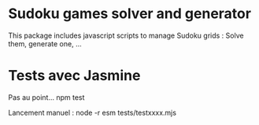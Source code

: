 Sudoku games solver and generator
=================================

This package includes javascript scripts to manage Sudoku grids : Solve them, generate one, ...

Tests avec Jasmine
==============
Pas au point...
    npm test

Lancement manuel : node -r esm tests/testxxxx.mjs

